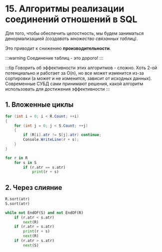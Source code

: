# 15. Алгоритмы реализации соединений отношений в SQL

Для того, чтобы обеспечить целостность, мы будем заниматься денормализацией _(создавать множество связанных таблиц)_.

Это приводит к снижению **производительности**.

:::warning
Соединение таблиц - это дорого!
:::

:::tip
Говорить об эффективности этих алгоритмов - сложно. Хоть 2-ой потенциально и работает за O(n), но все может изменится из-за сортировки (а может и не изменится, зависит от исходных данных). Современные СУБД сами принимают решения, какой алгоритм использовать для достижения эффективности 
:::

## 1. Вложенные циклы

```csharp
for (int i = 0; i < R.Count; ++i)
{
    for (int j = 0; j < S.Count; ++j)
    {
        if (R[i].atr != S[j].atr) continue;
        Console.WriteLine(r + s);
    }
}
```

```py
for r in R
    for s in S
        if (r.atr == s.atr)
            print(r + s)
```

## 2. Через слияние


```py
R.sort(atr)
S.sort(atr)

while not EndOF(S) and not EndOF(R)
    if (r.atr < s.atr)
        next(R)
    if (r.atr = s.atr)
        print(r + s)
        next(R)
    if (r.atr > s.atr)
        next(S)
```

